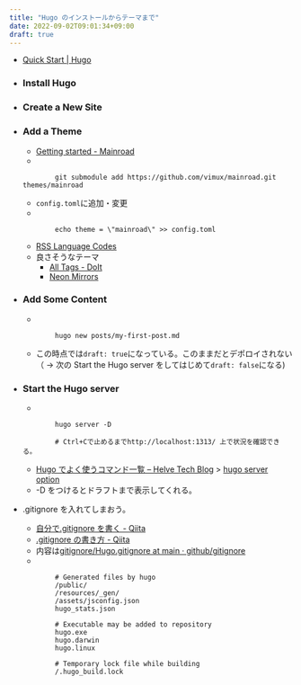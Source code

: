 ```yaml
---
title: "Hugo のインストールからテーマまで"
date: 2022-09-02T09:01:34+09:00
draft: true
---
```


- [Quick Start \| Hugo](https://gohugo.io/getting-started/quick-start/)
- ### Install Hugo
- ### Create a New Site
- ### Add a Theme
  - [Getting started \- Mainroad](https://mainroad-demo.netlify.app/docs/getting-started/)
  -
  ```terminal
  		  git submodule add https://github.com/vimux/mainroad.git themes/mainroad
  ```
  - `config.toml`に追加・変更
  -
  ```terminal
  		  echo theme = \"mainroad\" >> config.toml
  ```
  - [RSS Language Codes](https://www.rssboard.org/rss-language-codes)
  - 良さそうなテーマ
    - [All Tags \- DoIt](https://hugodoit.pages.dev/tags/)
    - [Neon Mirrors](https://neonmirrors.net/)
- ### Add Some Content
  -
  ```terminal
  		  hugo new posts/my-first-post.md
  ```
  - この時点では`draft: true`になっている。このままだとデポロイされない（ -> 次の Start the Hugo server をしてはじめて`draft: false`になる)
- ### Start the Hugo server

  -

  ```terminal
  		  hugo server -D

  		  # Ctrl+Cで止めるまでhttp://localhost:1313/ 上で状況を確認できる。
  ```

  - [Hugo でよく使うコマンド一覧 – Helve Tech Blog](https://helve-blog.com/posts/web-technology/hugo-commands/) > [hugo server option](https://helve-blog.com/posts/web-technology/hugo-commands/#オプション)
  - -D をつけるとドラフトまで表示してくれる。

- .gitignore を入れてしまおう。

  - [自分で\.gitignore を書く \- Qiita](https://qiita.com/gonta616/items/79e9728d71c19e8d2bab)
  - [\.gitignore の書き方 \- Qiita](https://qiita.com/inabe49/items/16ee3d9d1ce68daa9fff)
  - 内容は[gitignore/Hugo\.gitignore at main · github/gitignore](https://github.com/github/gitignore/blob/main/community/Golang/Hugo.gitignore)
  -

  ```.gitignore
  		  # Generated files by hugo
  		  /public/
  		  /resources/_gen/
  		  /assets/jsconfig.json
  		  hugo_stats.json

  		  # Executable may be added to repository
  		  hugo.exe
  		  hugo.darwin
  		  hugo.linux

  		  # Temporary lock file while building
  		  /.hugo_build.lock
  ```
